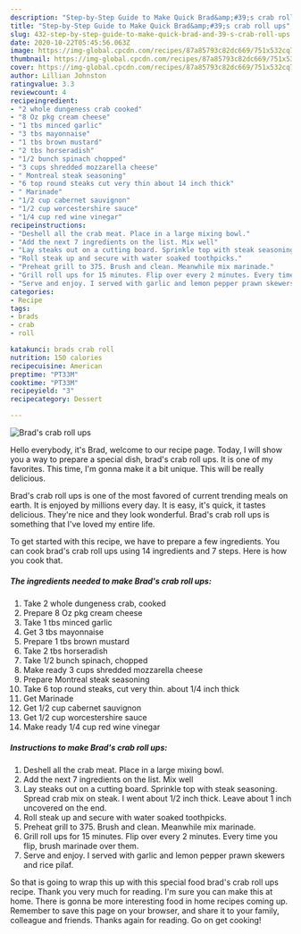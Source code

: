 ```yaml
---
description: "Step-by-Step Guide to Make Quick Brad&amp;#39;s crab roll ups"
title: "Step-by-Step Guide to Make Quick Brad&amp;#39;s crab roll ups"
slug: 432-step-by-step-guide-to-make-quick-brad-and-39-s-crab-roll-ups
date: 2020-10-22T05:45:56.063Z
image: https://img-global.cpcdn.com/recipes/87a85793c82dc669/751x532cq70/brads-crab-roll-ups-recipe-main-photo.jpg
thumbnail: https://img-global.cpcdn.com/recipes/87a85793c82dc669/751x532cq70/brads-crab-roll-ups-recipe-main-photo.jpg
cover: https://img-global.cpcdn.com/recipes/87a85793c82dc669/751x532cq70/brads-crab-roll-ups-recipe-main-photo.jpg
author: Lillian Johnston
ratingvalue: 3.3
reviewcount: 4
recipeingredient:
- "2 whole dungeness crab cooked"
- "8 Oz pkg cream cheese"
- "1 tbs minced garlic"
- "3 tbs mayonnaise"
- "1 tbs brown mustard"
- "2 tbs horseradish"
- "1/2 bunch spinach chopped"
- "3 cups shredded mozzarella cheese"
- " Montreal steak seasoning"
- "6 top round steaks cut very thin about 14 inch thick"
- " Marinade"
- "1/2 cup cabernet sauvignon"
- "1/2 cup worcestershire sauce"
- "1/4 cup red wine vinegar"
recipeinstructions:
- "Deshell all the crab meat. Place in a large mixing bowl."
- "Add the next 7 ingredients on the list. Mix well"
- "Lay steaks out on a cutting board. Sprinkle top with steak seasoning. Spread crab mix on steak. I went about 1/2 inch thick. Leave about 1 inch uncovered on the end."
- "Roll steak up and secure with water soaked toothpicks."
- "Preheat grill to 375. Brush and clean. Meanwhile mix marinade."
- "Grill roll ups for 15 minutes. Flip over every 2 minutes. Every time you flip, brush marinade over them."
- "Serve and enjoy. I served with garlic and lemon pepper prawn skewers and rice pilaf."
categories:
- Recipe
tags:
- brads
- crab
- roll

katakunci: brads crab roll 
nutrition: 150 calories
recipecuisine: American
preptime: "PT33M"
cooktime: "PT33M"
recipeyield: "3"
recipecategory: Dessert

---
```



![Brad&#39;s crab roll ups](https://img-global.cpcdn.com/recipes/87a85793c82dc669/751x532cq70/brads-crab-roll-ups-recipe-main-photo.jpg)

Hello everybody, it's Brad, welcome to our recipe page. Today, I will show you a way to prepare a special dish, brad&#39;s crab roll ups. It is one of my favorites. This time, I'm gonna make it a bit unique. This will be really delicious.

Brad&#39;s crab roll ups is one of the most favored of current trending meals on earth. It is enjoyed by millions every day. It is easy, it's quick, it tastes delicious. They're nice and they look wonderful. Brad&#39;s crab roll ups is something that I've loved my entire life.




To get started with this recipe, we have to prepare a few ingredients. You can cook brad&#39;s crab roll ups using 14 ingredients and 7 steps. Here is how you cook that.

<!--inarticleads1-->

##### The ingredients needed to make Brad&#39;s crab roll ups:

1. Take 2 whole dungeness crab, cooked
1. Prepare 8 Oz pkg cream cheese
1. Take 1 tbs minced garlic
1. Get 3 tbs mayonnaise
1. Prepare 1 tbs brown mustard
1. Take 2 tbs horseradish
1. Take 1/2 bunch spinach, chopped
1. Make ready 3 cups shredded mozzarella cheese
1. Prepare  Montreal steak seasoning
1. Take 6 top round steaks, cut very thin. about 1/4 inch thick
1. Get  Marinade
1. Get 1/2 cup cabernet sauvignon
1. Get 1/2 cup worcestershire sauce
1. Make ready 1/4 cup red wine vinegar




<!--inarticleads2-->

##### Instructions to make Brad&#39;s crab roll ups:

1. Deshell all the crab meat. Place in a large mixing bowl.
1. Add the next 7 ingredients on the list. Mix well
1. Lay steaks out on a cutting board. Sprinkle top with steak seasoning. Spread crab mix on steak. I went about 1/2 inch thick. Leave about 1 inch uncovered on the end.
1. Roll steak up and secure with water soaked toothpicks.
1. Preheat grill to 375. Brush and clean. Meanwhile mix marinade.
1. Grill roll ups for 15 minutes. Flip over every 2 minutes. Every time you flip, brush marinade over them.
1. Serve and enjoy. I served with garlic and lemon pepper prawn skewers and rice pilaf.




So that is going to wrap this up with this special food brad&#39;s crab roll ups recipe. Thank you very much for reading. I'm sure you can make this at home. There is gonna be more interesting food in home recipes coming up. Remember to save this page on your browser, and share it to your family, colleague and friends. Thanks again for reading. Go on get cooking!
